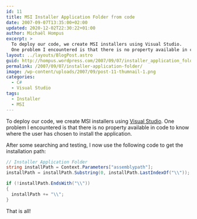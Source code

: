 ```yaml
---
id: 11
title: MSI Installer Application Folder from code
date: 2007-09-07T13:35:00+02:00
updated: 2020-12-02T22:30:22+01:00
author: Michaël Hompus
excerpt: >
  To deploy our code, we create MSI installers using Visual Studio.
  One problem I encountered is that there is no property available in code to know where the user has chosen to install the application.
layout: ../layouts/BlogPost.astro
guid: http://hompus.wordpress.com/2007/09/07/installer_application_folder/
permalink: /2007/09/07/installer-application-folder/
image: /wp-content/uploads/2007/09/post-11-thumnail-1.png
categories:
  - C#
  - Visual Studio
tags:
  - Installer
  - MSI
---
```


To deploy our code, we create MSI installers using [Visual Studio](https://visualstudio.microsoft.com/).
One problem I encountered is that there is no property available in code to know where the user has chosen to install the application.

<!--more-->

After some searching and testing, I now use the following code to get the installation path:

```csharp
// Installer Application Folder
string installPath = Context.Parameters["assemblypath"];
installPath = installPath.Substring(0, installPath.LastIndexOf("\\"));

if (!installPath.EndsWith("\\"))
{
  installPath += "\\";
}
```

That is all!
